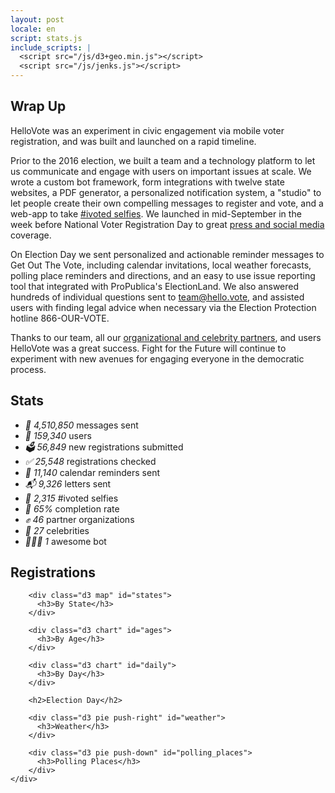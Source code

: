 ```yaml
---
layout: post
locale: en
script: stats.js
include_scripts: |
  <script src="/js/d3+geo.min.js"></script>
  <script src="/js/jenks.js"></script>
---
```


<section class="purple" markdown="1">

# Wrap Up

HelloVote was an experiment in civic engagement via mobile voter registration, and was built and launched on a rapid timeline.

Prior to the 2016 election, we built a team and a technology platform to let us communicate and engage with users on important issues at scale. We wrote a custom bot framework, form integrations with twelve state websites, a PDF generator, a personalized notification system, a "studio" to let people create their own compelling messages to register and vote, and a web-app to take [#ivoted selfies](https://twitter.com/hellovote_bot). We launched in mid-September in the week before National Voter Registration Day to great [press and social media](/press) coverage.

On Election Day we sent personalized and actionable reminder messages to Get Out The Vote, including calendar invitations, local weather forecasts, polling place reminders and directions, and an easy to use issue reporting tool that integrated with ProPublica's ElectionLand. We also answered hundreds of individual questions sent to team@hello.vote, and assisted users with finding legal advice when necessary via the Election Protection hotline 866-OUR-VOTE.

Thanks to our team, all our [organizational and celebrity partners](/partners), and users HelloVote was a great success. Fight for the Future will continue to experiment with new avenues for engaging everyone in the democratic process.

</section>

<section class="white">
    <h1>Stats</h1>
    <ul class="stats">
        <li><em>📲 4,510,850</em> <span>messages sent</span></li>
        <li><em>🙋 159,340</em> <span>users</span></li>
        <li><em>🗳 56,849</em> <span>new registrations submitted</span></li>
        <li><em>✅ 25,548</em> <span>registrations checked</span></li>
        <li><em>📆 11,140</em> <span>calendar reminders sent</span></li>
        <li><em>📬 9,326</em> <span>letters sent</span></li>
        <li><em>📸 2,315</em> <span>#ivoted selfies</span></li>
        <li><em>🎉 65%</em> <span>completion rate</span></li>
        <li><em>✊ 46</em> <span>partner organizations</span></li>
        <li><em>💃 27</em> <span>celebrities</span></li>
        <li><em>🤖🇺🇸 1</em> <span>awesome bot</span></li>
    </ul>
</section>

<section class="purple">
    <div class="content clear">
        <h2>Registrations</h2>

        <div class="d3 map" id="states">
          <h3>By State</h3>
        </div>

        <div class="d3 chart" id="ages">
          <h3>By Age</h3>
        </div>

        <div class="d3 chart" id="daily">
          <h3>By Day</h3>
        </div>

        <h2>Election Day</h2>

        <div class="d3 pie push-right" id="weather">
          <h3>Weather</h3>
        </div>

        <div class="d3 pie push-down" id="polling_places">
          <h3>Polling Places</h3>
        </div>
    </div>
</section>
